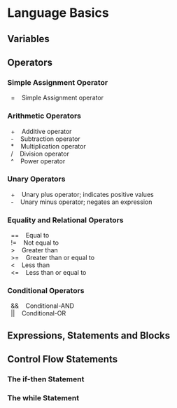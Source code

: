 # Language Basics

## Variables

## Operators

### Simple Assignment Operator

&nbsp; = &nbsp;&nbsp; Simple Assignment operator  <br>

### Arithmetic Operators

&nbsp; + &nbsp;&nbsp; Additive operator       <br>
&nbsp; - &nbsp;&nbsp; Subtraction operator    <br>
&nbsp; * &nbsp;&nbsp; Multiplication operator <br>
&nbsp; / &nbsp;&nbsp; Division operator       <br>
&nbsp; ^ &nbsp;&nbsp; Power operator          <br>

### Unary Operators

&nbsp; + &nbsp;&nbsp; Unary plus operator; indicates positive values  <br>
&nbsp; - &nbsp;&nbsp; Unary minus operator; negates an expression     <br>

### Equality and Relational Operators

&nbsp; == &nbsp;&nbsp; Equal to                    <br>
&nbsp;  != &nbsp;&nbsp; Not equal to                <br>
&nbsp;  >   &nbsp;&nbsp; Greater than                <br>
&nbsp;  >= &nbsp;&nbsp; Greater than or equal to    <br>
&nbsp;  <   &nbsp;&nbsp; Less than                   <br>
&nbsp;  <= &nbsp;&nbsp; Less than or equal to       <br>

### Conditional Operators

&nbsp; && &nbsp;&nbsp; Conditional-AND     <br>
&nbsp; || &nbsp;&nbsp; Conditional-OR      <br>

## Expressions, Statements and Blocks

## Control Flow Statements

### The if-then Statement

### The while Statement